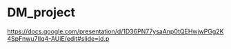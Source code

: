 # DM_project
https://docs.google.com/presentation/d/1D36PN77ysaAnp0tQEHwjwPGg2K4SpFnwu7IIq4-AUiE/edit#slide=id.p
